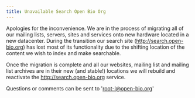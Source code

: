 ```yaml
---
title: Unavailable Search Open Bio Org
---
```


Apologies for the inconvenience. We are in the process of migrating all
of our mailing lists, servers, sites and services onto new hardware
located in a new datacenter. During the transition our search site
(http://search.open-bio.org) has lost most of its functionality due to
the shifting location of the content we wish to index and make
searchable.

Once the migration is complete and all our websites, mailing list and
mailing list archives are in their new (and stable!) locations we will
rebuild and reactivate the <http://search.open-bio.org> service.

Questions or comments can be sent to 'root-l@open-bio.org'
